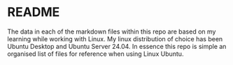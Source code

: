 # README

The data in each of the markdown files within this repo are based on my learning while working with Linux.  My linux distribution of choice has been Ubuntu Desktop and Ubuntu Server 24.04.  In essence this repo is simple an organised list of files for reference when using Linux Ubuntu.

